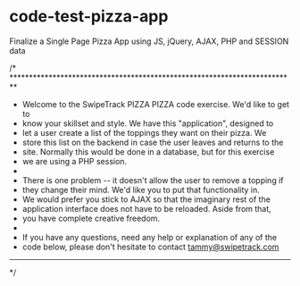 # code-test-pizza-app
Finalize a Single Page Pizza App using JS, jQuery, AJAX, PHP and SESSION data

/* *************************************************************************
 * Welcome to the SwipeTrack PIZZA PIZZA code exercise.  We'd like to get to
 * know your skillset and style.  We have this "application", designed to
 * let a user create a list of the toppings they want on their pizza.  We
 * store this list on the backend in case the user leaves and returns to the
 * site.  Normally this would be done in a database, but for this exercise
 * we are using a PHP session.
 * 
 * There is one problem -- it doesn't allow the user to remove a topping if
 * they change their mind.  We'd like you to put that functionality in.
 * We would prefer you stick to AJAX so that the imaginary rest of the
 * application interface does not have to be reloaded.  Aside from that,
 * you have complete creative freedom.
 * 
 * If you have any questions, need any help or explanation of any of the
 * code below, please don't hesitate to contact tammy@swipetrack.com
 * *************************************************************************
 */
